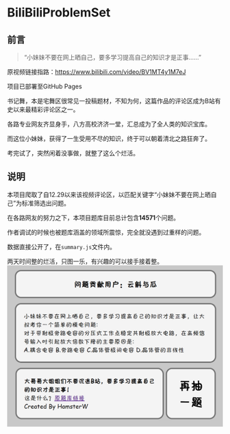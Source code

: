 # BiliBiliProblemSet

## 前言

> “小妹妹不要在网上晒自己，要多学习提高自己的知识才是正事……”

原视频链接指路：https://www.bilibili.com/video/BV1MT4y1M7eJ

项目已部署至GitHub Pages

书记舞，本是宅舞区很常见一投稿题材，不知为何，这篇作品的评论区成为B站有史以来最精彩评论区之一。

各路专业网友齐显身手，八方高校济济一堂，汇总成为了全人类的知识宝库。

而这位小妹妹，获得了一生受用不尽的知识，终于可以朝着清北之路狂奔了。

考完试了，突然闲着没事做，就整了这么个烂活。

## 说明

本项目爬取了自12.29以来该视频评论区，以匹配关键字“小妹妹不要在网上晒自己”为标准筛选出问题。

在各路网友的努力之下，本项目题库目前总计包含**14571**个问题。

作者调试的时候也被题库涵盖的领域所震惊，完全就没遇到过重样的问题。

数据直接公开了，在`summary.js`文件内。

两天时间整的烂活，只图一乐，有兴趣的可以接手接着整。![sample](./sample.png)